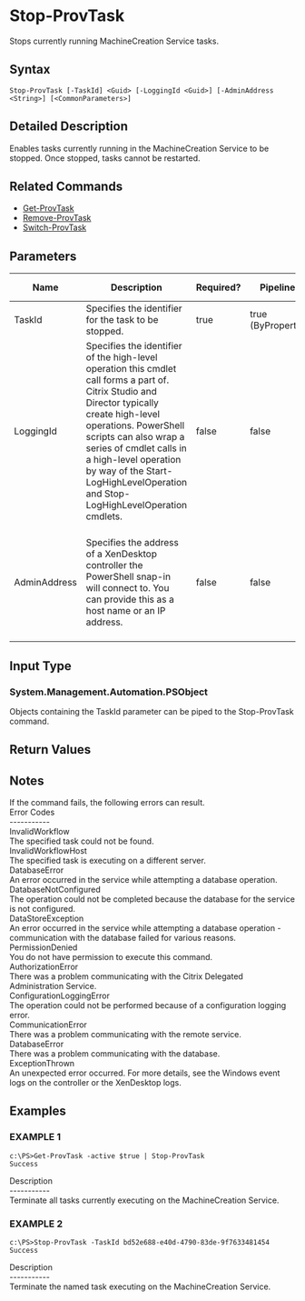 ﻿# Stop-ProvTask

   Stops currently running MachineCreation Service tasks.

## Syntax
```
Stop-ProvTask [-TaskId] <Guid> [-LoggingId <Guid>] [-AdminAddress <String>] [<CommonParameters>]
```

## Detailed Description
   Enables tasks currently running in the MachineCreation Service to be stopped.  Once stopped, tasks cannot be restarted.

## Related Commands
  * [Get-ProvTask](Get-ProvTask.html)
  * [Remove-ProvTask](Remove-ProvTask.html)
  * [Switch-ProvTask](Switch-ProvTask.html)
## Parameters

| Name   | Description | Required? | Pipeline Input | Default Value |
| --- | --- | --- | --- | --- |
| TaskId | Specifies the identifier for the task to be stopped. | true | true (ByPropertyName) |  |
| LoggingId | Specifies the identifier of the high-level operation this cmdlet call forms a part of. Citrix Studio and Director typically create high-level operations. PowerShell scripts can also wrap a series of cmdlet calls in a high-level operation by way of the Start-LogHighLevelOperation and Stop-LogHighLevelOperation cmdlets. | false | false |  |
| AdminAddress | Specifies the address of a XenDesktop controller the PowerShell snap-in will connect to. You can provide this as a host name or an IP address. | false | false | Localhost. Once a value is provided by any cmdlet, this value becomes the default. |

## Input Type
### System.Management.Automation.PSObject
   Objects containing the TaskId parameter can be piped to the Stop-ProvTask command.
## Return Values
### 
   ## Notes
   If the command fails, the following errors can result.<br>    Error Codes<br>    -----------<br>    InvalidWorkflow<br>        The specified task could not be found.<br>    InvalidWorkflowHost<br>        The specified task is executing on a different server.<br>    DatabaseError<br>        An error occurred in the service while attempting a database operation.<br>    DatabaseNotConfigured<br>        The operation could not be completed because the database for the service is not configured.<br>    DataStoreException<br>        An error occurred in the service while attempting a database operation - communication with the database failed for various reasons.<br>    PermissionDenied<br>        You do not have permission to execute this command.<br>    AuthorizationError<br>        There was a problem communicating with the Citrix Delegated Administration Service.<br>    ConfigurationLoggingError<br>        The operation could not be performed because of a configuration logging error.<br>    CommunicationError<br>        There was a problem communicating with the remote service.<br>    DatabaseError<br>        There was a problem communicating with the database.<br>    ExceptionThrown<br>        An unexpected error occurred.  For more details, see the Windows event logs on the controller or the XenDesktop logs.
## Examples

### EXAMPLE 1
```
c:\PS>Get-ProvTask -active $true | Stop-ProvTask
Success
```
   Description<br>-----------<br>Terminate all tasks currently executing on the MachineCreation Service.
### EXAMPLE 2
```
c:\PS>Stop-ProvTask -TaskId bd52e688-e40d-4790-83de-9f7633481454
Success
```
   Description<br>-----------<br>Terminate the named task executing on the MachineCreation Service.
